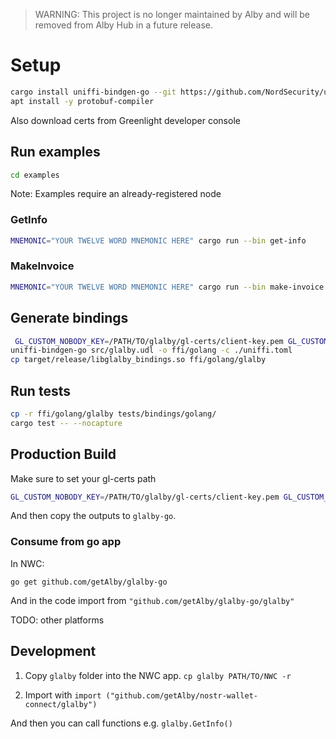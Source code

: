 > WARNING: This project is no longer maintained by Alby and will be removed from Alby Hub in a future release.

# Setup

```sh
cargo install uniffi-bindgen-go --git https://github.com/NordSecurity/uniffi-bindgen-go --tag v0.2.1+v0.25.0
apt install -y protobuf-compiler
```

Also download certs from Greenlight developer console

## Run examples

```sh
cd examples
```

Note: Examples require an already-registered node

### GetInfo

```sh
MNEMONIC="YOUR TWELVE WORD MNEMONIC HERE" cargo run --bin get-info
```

### MakeInvoice

```sh
MNEMONIC="YOUR TWELVE WORD MNEMONIC HERE" cargo run --bin make-invoice
```

## Generate bindings

```sh
 GL_CUSTOM_NOBODY_KEY=/PATH/TO/glalby/gl-certs/client-key.pem GL_CUSTOM_NOBODY_CERT=/PATH/TO/glalby/gl-certs/client.crt cargo build --release
uniffi-bindgen-go src/glalby.udl -o ffi/golang -c ./uniffi.toml
cp target/release/libglalby_bindings.so ffi/golang/glalby
```

## Run tests

```sh
cp -r ffi/golang/glalby tests/bindings/golang/
cargo test -- --nocapture
```

## Production Build

Make sure to set your gl-certs path

```sh
GL_CUSTOM_NOBODY_KEY=/PATH/TO/glalby/gl-certs/client-key.pem GL_CUSTOM_NOBODY_CERT=/PATH/TO/glalby/gl-certs/client.crt ./scripts/uniffi_bindgen_generate_go.sh
```

And then copy the outputs to `glalby-go`.

### Consume from go app

In NWC:

`go get github.com/getAlby/glalby-go`

And in the code import from `"github.com/getAlby/glalby-go/glalby"`

TODO: other platforms

## Development

1. Copy `glalby` folder into the NWC app. `cp glalby PATH/TO/NWC -r`

2. Import with `import ("github.com/getAlby/nostr-wallet-connect/glalby")`

And then you can call functions e.g. `glalby.GetInfo()`
